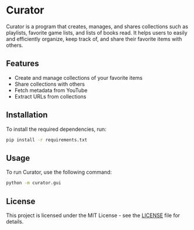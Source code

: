 # Curator

Curator is a program that creates, manages, and shares collections such as playlists, favorite game lists, and lists of books read. It helps users to easily and efficiently organize, keep track of, and share their favorite items with others.

## Features

- Create and manage collections of your favorite items
- Share collections with others
- Fetch metadata from YouTube
- Extract URLs from collections

## Installation

To install the required dependencies, run:

```sh
pip install -r requirements.txt
```

## Usage

To run Curator, use the following command:

```sh
python -m curator.gui
```

## License

This project is licensed under the MIT License - see the [LICENSE](LICENSE) file for details.
